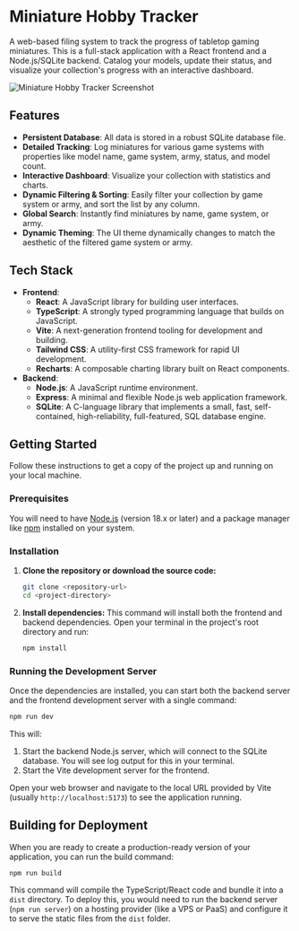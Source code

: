 # Miniature Hobby Tracker

A web-based filing system to track the progress of tabletop gaming miniatures. This is a full-stack application with a React frontend and a Node.js/SQLite backend. Catalog your models, update their status, and visualize your collection's progress with an interactive dashboard.

![Miniature Hobby Tracker Screenshot](https://storage.googleapis.com/aistudio-ux-team-public/sdk-pro-assets/minis-tracker.png)

## Features

- **Persistent Database**: All data is stored in a robust SQLite database file.
- **Detailed Tracking**: Log miniatures for various game systems with properties like model name, game system, army, status, and model count.
- **Interactive Dashboard**: Visualize your collection with statistics and charts.
- **Dynamic Filtering & Sorting**: Easily filter your collection by game system or army, and sort the list by any column.
- **Global Search**: Instantly find miniatures by name, game system, or army.
- **Dynamic Theming**: The UI theme dynamically changes to match the aesthetic of the filtered game system or army.

## Tech Stack

- **Frontend**:
    - **React**: A JavaScript library for building user interfaces.
    - **TypeScript**: A strongly typed programming language that builds on JavaScript.
    - **Vite**: A next-generation frontend tooling for development and building.
    - **Tailwind CSS**: A utility-first CSS framework for rapid UI development.
    - **Recharts**: A composable charting library built on React components.
- **Backend**:
    - **Node.js**: A JavaScript runtime environment.
    - **Express**: A minimal and flexible Node.js web application framework.
    - **SQLite**: A C-language library that implements a small, fast, self-contained, high-reliability, full-featured, SQL database engine.

## Getting Started

Follow these instructions to get a copy of the project up and running on your local machine.

### Prerequisites

You will need to have [Node.js](https://nodejs.org/) (version 18.x or later) and a package manager like [npm](https://www.npmjs.com/) installed on your system.

### Installation

1.  **Clone the repository or download the source code:**
    ```bash
    git clone <repository-url>
    cd <project-directory>
    ```
2.  **Install dependencies:**
    This command will install both the frontend and backend dependencies.
    Open your terminal in the project's root directory and run:
    ```bash
    npm install
    ```

### Running the Development Server

Once the dependencies are installed, you can start both the backend server and the frontend development server with a single command:

```bash
npm run dev
```

This will:
1.  Start the backend Node.js server, which will connect to the SQLite database. You will see log output for this in your terminal.
2.  Start the Vite development server for the frontend.

Open your web browser and navigate to the local URL provided by Vite (usually `http://localhost:5173`) to see the application running.

## Building for Deployment

When you are ready to create a production-ready version of your application, you can run the build command:

```bash
npm run build
```

This command will compile the TypeScript/React code and bundle it into a `dist` directory. To deploy this, you would need to run the backend server (`npm run server`) on a hosting provider (like a VPS or PaaS) and configure it to serve the static files from the `dist` folder.
